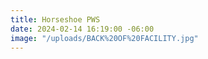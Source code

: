 ```yaml
---
title: Horseshoe PWS
date: 2024-02-14 16:19:00 -06:00
image: "/uploads/BACK%20OF%20FACILITY.jpg"
---
```


